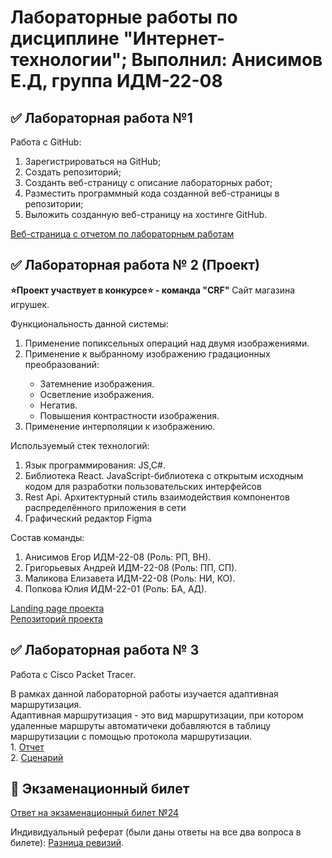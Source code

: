 # Лабораторные работы по дисциплине "Интернет-технологии"; Выполнил: Анисимов Е.Д, группа ИДМ-22-08

## ✅ Лабораторная работа №1

Работа с GitHub:
1. Зарегистрироваться на GitHub;
2. Создать репозиторий;
3. Созданть веб-страницу с описание лабораторных работ;
4. Разместить программный кода созданной веб-страницы в репозитории;
5. Выложить созданную веб-страницу на хостинге GitHub.

[Веб-страница с отчетом по лабораторным работам](https://saintmantis.github.io/IT_LABS/)

## ✅ Лабораторная работа № 2 (Проект)
**⭐Проект участвует в конкурсе⭐ - команда "CRF"**
Cайт магазина игрушек.

Функциональность данной системы:
<ol>
  <li>Применение попиксельных операций над двумя изображениями.</li>
  <li>Применение к выбранному изображению градационных преобразований:</li>
  <ul>
    <li>Затемнение изображения.</li>
    <li>Осветление изображения.</li>
    <li>Негатив.</li>
    <li>Повышения контрастности изображения.</li>
   </ul>
  <li>Применение интерполяции к изображению.</li>
</ol>
Используемый стек технологий:
<ol>
  <li>Язык программирования: JS,C#.</li>
  <li>Библиотека React. JavaScript-библиотека с открытым исходным кодом для разработки пользовательских интерфейсов</li>
  <li>Rest Api. Архитектурный стиль взаимодействия компонентов распределённого приложения в сети</li>
  <li>Графический редактор Figma</li>
</ol>
Состав команды:
<ol>
  <li>Анисимов Егор ИДМ-22-08 (Роль: РП, ВН).</li>
  <li>Григорьевых Андрей ИДМ-22-08 (Роль: ПП, СП).</li>
  <li>Маликова Елизавета ИДМ-22-08 (Роль: НИ, КО).</li>
  <li>Попкова Юлия ИДМ-22-01 (Роль: БА, АД).</li>
</ol>
<a href="https://saintmantis.github.io/bear-house-landing-page/">Landing page проекта</a> <br>
<a href="https://github.com/saintmantis/bear-house-landing-page/tree/master">Репозиторий проекта</a>


## ✅ Лабораторная работа № 3

Работа с Cisco Packet Tracer. 
<div>В рамках данной лабораторной работы изучается адаптивная маршрутизация.</div>
<div>Адаптивная маршрутизация - это вид маршрутизации, при котором удаленные маршруты автоматичеки добавляются в таблицу маршрутизации с помощью протокола маршрутизации.</div>
1. <a href="https://github.com/saintmantis/IT_LABS/blob/main/%D0%9E%D1%82%D1%87%D1%91%D1%82%D1%8B/%D0%9E%D1%82%D1%87%D0%B5%D1%82_4.pdf">Отчет</a><br>
2. <a href="https://github.com/saintmantis/IT_LABS/blob/main/%D0%9E%D1%82%D1%87%D1%91%D1%82%D1%8B/%D1%81%D1%86%D0%B5%D0%BD%D0%B0%D1%80%D0%B8%D0%B9_4.pka">Сценарий</a>


## 📖 Экзаменационный билет

[Ответ на экзаменационный билет №24](https://github.com/stankin/inet-2022/wiki/exam24)

Индивидуальный реферат (были даны ответы на все два вопроса в билете): <a href="https://github.com/stankin/inet-2022/wiki/exam24/_compare/6d1a555ca59a9dc540509c8fd8606bf852f13b06...31a5f67c55ce538e8fa4e97aa368897f0490560d">Разница ревизий</a>.

